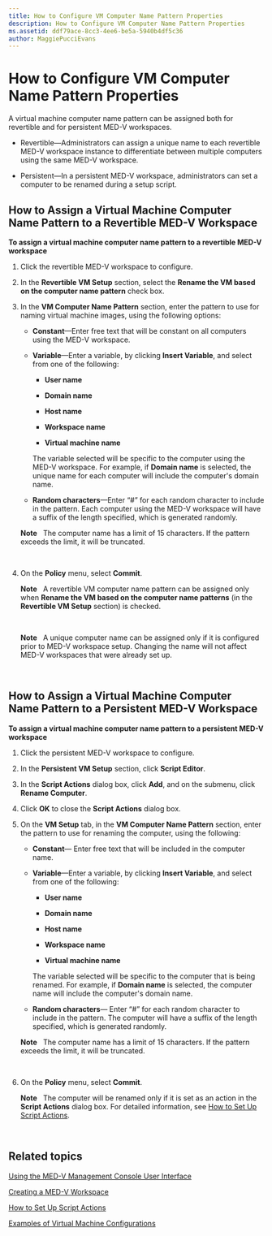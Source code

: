 ```yaml
---
title: How to Configure VM Computer Name Pattern Properties
description: How to Configure VM Computer Name Pattern Properties
ms.assetid: ddf79ace-8cc3-4ee6-be5a-5940b4df5c36
author: MaggiePucciEvans
---
```


# How to Configure VM Computer Name Pattern Properties


A virtual machine computer name pattern can be assigned both for revertible and for persistent MED-V workspaces.

-   Revertible—Administrators can assign a unique name to each revertible MED-V workspace instance to differentiate between multiple computers using the same MED-V workspace.

-   Persistent—In a persistent MED-V workspace, administrators can set a computer to be renamed during a setup script.

## How to Assign a Virtual Machine Computer Name Pattern to a Revertible MED-V Workspace


**To assign a virtual machine computer name pattern to a revertible MED-V workspace**

1.  Click the revertible MED-V workspace to configure.

2.  In the **Revertible VM Setup** section, select the **Rename the VM based on the computer name pattern** check box.

3.  In the **VM Computer Name Pattern** section, enter the pattern to use for naming virtual machine images, using the following options:

    -   **Constant**—Enter free text that will be constant on all computers using the MED-V workspace.

    -   **Variable**—Enter a variable, by clicking **Insert Variable**, and select from one of the following:

        -   **User name**

        -   **Domain name**

        -   **Host name**

        -   **Workspace name**

        -   **Virtual machine name**

        The variable selected will be specific to the computer using the MED-V workspace. For example, if **Domain name** is selected, the unique name for each computer will include the computer's domain name.

    -   **Random characters**—Enter “\#” for each random character to include in the pattern. Each computer using the MED-V workspace will have a suffix of the length specified, which is generated randomly.

    **Note**  
    The computer name has a limit of 15 characters. If the pattern exceeds the limit, it will be truncated.

     

4.  On the **Policy** menu, select **Commit**.

    **Note**  
    A revertible VM computer name pattern can be assigned only when **Rename the VM based on the computer name patterns** (in the **Revertible VM Setup** section) is checked.

     

    **Note**  
    A unique computer name can be assigned only if it is configured prior to MED-V workspace setup. Changing the name will not affect MED-V workspaces that were already set up.

     

## How to Assign a Virtual Machine Computer Name Pattern to a Persistent MED-V Workspace


**To assign a virtual machine computer name pattern to a persistent MED-V workspace**

1.  Click the persistent MED-V workspace to configure.

2.  In the **Persistent VM Setup** section, click **Script Editor**.

3.  In the **Script Actions** dialog box, click **Add**, and on the submenu, click **Rename Computer**.

4.  Click **OK** to close the **Script Actions** dialog box.

5.  On the **VM Setup** tab, in the **VM Computer Name Pattern** section, enter the pattern to use for renaming the computer, using the following:

    -   **Constant**— Enter free text that will be included in the computer name.

    -   **Variable**—Enter a variable, by clicking **Insert Variable**, and select from one of the following:

        -   **User name**

        -   **Domain name**

        -   **Host name**

        -   **Workspace name**

        -   **Virtual machine name**

        The variable selected will be specific to the computer that is being renamed. For example, if **Domain name** is selected, the computer name will include the computer's domain name.

    -   **Random characters**— Enter “\#” for each random character to include in the pattern. The computer will have a suffix of the length specified, which is generated randomly.

    **Note**  
    The computer name has a limit of 15 characters. If the pattern exceeds the limit, it will be truncated.

     

6.  On the **Policy** menu, select **Commit**.

    **Note**  
    The computer will be renamed only if it is set as an action in the **Script Actions** dialog box. For detailed information, see [How to Set Up Script Actions](how-to-set-up-script-actions.md).

     

## Related topics


[Using the MED-V Management Console User Interface](using-the-med-v-management-console-user-interface.md)

[Creating a MED-V Workspace](creating-a-med-v-workspacemedv-10-sp1.md)

[How to Set Up Script Actions](how-to-set-up-script-actions.md)

[Examples of Virtual Machine Configurations](examples-of-virtual-machine-configurationsv2.md)

 

 





